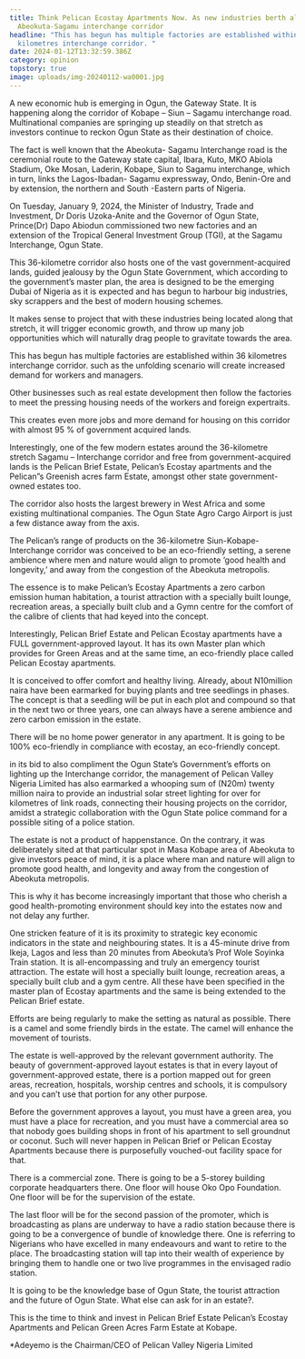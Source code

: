 ```yaml
---
title: Think Pelican Ecostay Apartments Now. As new industries berth along
  Abeokuta-Sagamu interchange corridor
headline: "This has begun has multiple factories are established within 36
  kilometres interchange corridor. "
date: 2024-01-12T13:32:59.386Z
category: opinion
topstory: true
image: uploads/img-20240112-wa0001.jpg
---
```

A new economic hub is emerging in Ogun, the Gateway State. It is happening along the corridor of Kobape – Siun – Sagamu interchange road. Multinational companies are springing up steadily on that stretch as investors continue to reckon Ogun State as their destination of choice.



The fact is well known that the Abeokuta- Sagamu Interchange road is the ceremonial route to the Gateway state capital, Ibara, Kuto, MKO Abiola Stadium, Oke Mosan, Laderin, Kobape, Siun to Sagamu interchange, which in turn, links the Lagos-Ibadan- Sagamu expressway, Ondo, Benin-Ore and by extension, the northern and South -Eastern parts of Nigeria.



On Tuesday, January 9, 2024,  the Minister of Industry, Trade and Investment, Dr Doris Uzoka-Anite and the Governor of Ogun State, Prince(Dr) Dapo Abiodun commissioned two new factories and an extension of the Tropical General Investment Group (TGI), at the Sagamu Interchange, Ogun State.



This 36-kilometre corridor also hosts one of the vast government-acquired lands, guided jealousy by the Ogun State Government, which according to the government’s master plan, the area is designed to be the emerging Dubai of Nigeria as it is expected and has begun to harbour big industries, sky scrappers and the best of modern housing schemes.



It makes sense to project that with these industries being located along that stretch, it will trigger economic growth, and throw up many job opportunities which will naturally drag people to gravitate towards the area.



This has begun has multiple factories are established within 36 kilometres interchange corridor. such as the unfolding scenario will create increased demand for workers and managers. 



Other businesses such as real estate development then follow the factories to meet the pressing housing needs of the workers and foreign expertraits. 



This creates even more jobs and more demand for housing on this corridor with almost 95 % of government acquired lands.



Interestingly, one of the few modern estates around the 36-kilometre stretch Sagamu – Interchange corridor and free from government-acquired lands is the Pelican Brief Estate, Pelican’s Ecostay apartments and the Pelican”s Greenish acres farm Estate, amongst other state government-owned estates too. 



The corridor also hosts the largest brewery in West Africa and some existing multinational companies. The Ogun State Agro Cargo Airport is just a few distance away from the axis.



The Pelican’s range of products on the 36-kilometre Siun-Kobape- Interchange corridor was conceived to be an eco-friendly setting, a serene ambience where men and nature would align to promote ‘good health and longevity,’ and away from the congestion of the Abeokuta metropolis.



The essence is to make Pelican’s Ecostay Apartments a zero carbon emission human habitation, a tourist attraction with a specially built lounge, recreation areas, a specially built club and a Gymn centre for the comfort of the calibre of clients that had keyed into the concept.



Interestingly, Pelican Brief Estate and Pelican Ecostay apartments have a FULL government-approved layout. It has its own Master plan which provides for Green Areas and at the same time, an eco-friendly place called Pelican Ecostay apartments. 



It is conceived to offer comfort and healthy living. Already, about N10million naira have been earmarked for buying plants and tree seedlings in phases. The concept is that a seedling will be put in each plot and compound so that in the next two or three years, one can always have a serene ambience and zero carbon emission in the estate. 



There will be no home power generator in any apartment. It is going to be 100% eco-friendly in compliance with ecostay, an eco-friendly concept.



in its bid to also compliment the Ogun State’s Government’s efforts on lighting up the Interchange corridor, the management of Pelican Valley Nigeria Limited has also earmarked a whooping sum of (N20m) twenty million naira to provide an industrial solar street lighting for over for kilometres of link roads, connecting their housing projects on the corridor, amidst a strategic collaboration with the Ogun State police command for a possible siting of a police station.



The estate is not a product of happenstance. On the contrary, it was deliberately sited at that particular spot in Masa Kobape area of Abeokuta to give investors peace of mind, it is a place where man and nature will align to promote good health, and longevity and away from the congestion of Abeokuta metropolis. 



This is why it has become increasingly important that those who cherish a good health-promoting environment should key into the estates now and not delay any further.



One stricken feature of it is its proximity to strategic key economic indicators in the state and neighbouring states. It is a 45-minute drive from Ikeja, Lagos and less than 20 minutes from Abeokuta’s Prof Wole Soyinka Train station. It is all-encompassing and truly an emergency tourist attraction. The estate will host a specially built lounge, recreation areas, a specially built club and a gym centre. All these have been specified in the master plan of Ecostay apartments and the same is being extended to the Pelican Brief estate.



Efforts are being regularly to make the setting as natural as possible. There is a camel and some friendly birds in the estate. The camel will enhance the movement of tourists.



The estate is well-approved by the relevant government authority. The beauty of government-approved layout estates is that in every layout of government-approved estate, there is a portion mapped out for green areas, recreation, hospitals, worship centres and schools, it is compulsory and you can’t use that portion for any other purpose.



Before the government approves a layout, you must have a green area, you must have a place for recreation, and you must have a commercial area so that nobody goes building shops in front of his apartment to sell groundnut or coconut. Such will never happen in Pelican Brief or Pelican Ecostay Apartments because there is purposefully vouched-out facility space for that. 



There is a commercial zone. There is going to be a 5-storey building corporate headquarters there. One floor will house Oko Opo Foundation. One floor will be for the supervision of the estate.



The last floor will be for the second passion of the promoter, which is broadcasting as plans are underway to have a radio station because there is going to be a convergence of bundle of knowledge there. One is referring to Nigerians who have excelled in many endeavours and want to retire to the place. The broadcasting station will tap into their wealth of experience by bringing them to handle one or two live programmes in the envisaged radio station.



 It is going to be the knowledge base of Ogun State, the tourist attraction and the future of Ogun State. What else can ask for in an estate?.



This is the time to think and invest in Pelican Brief Estate Pelican’s Ecostay Apartments and Pelican Green Acres Farm Estate at Kobape.





\*Adeyemo is the Chairman/CEO of Pelican Valley Nigeria Limited